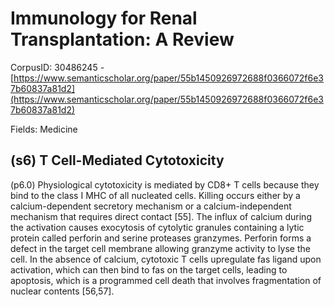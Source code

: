# Immunology for Renal Transplantation: A Review

CorpusID: 30486245 - [https://www.semanticscholar.org/paper/55b1450926972688f0366072f6e37b60837a81d2](https://www.semanticscholar.org/paper/55b1450926972688f0366072f6e37b60837a81d2)

Fields: Medicine

## (s6) T Cell-Mediated Cytotoxicity
(p6.0) Physiological cytotoxicity is mediated by CD8+ T cells because they bind to the class I MHC of all nucleated cells. Killing occurs either by a calcium-dependent secretory mechanism or a calcium-independent mechanism that requires direct contact [55]. The influx of calcium during the activation causes exocytosis of cytolytic granules containing a lytic protein called perforin and serine proteases granzymes. Perforin forms a defect in the target cell membrane allowing granzyme activity to lyse the cell. In the absence of calcium, cytotoxic T cells upregulate fas ligand upon activation, which can then bind to fas on the target cells, leading to apoptosis, which is a programmed cell death that involves fragmentation of nuclear contents [56,57].
